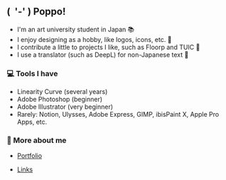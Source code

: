 ## ( &nbsp;'-' ) Poppo!

- I'm an art university student in Japan 📚
- I enjoy designing as a hobby, like logos, icons, etc. 🎨
- I contribute a little to projects I like, such as Floorp and TUIC 🪼
- I use a translator (such as DeepL) for non-Japanese text 🫠

### 💻 Tools I have

- Linearity Curve (several years)
- Adobe Photoshop (beginner)
- Adobe Illustrator (very beginner)
- Rarely: Notion, Ulysses, Adobe Express, GIMP, ibisPaint X, Apple Pro Apps, etc.

### 👋 More about me

- [Portfolio](https://cutterknife.studio.site/)

- [Links](https://potofu.me/cutterknife/)
